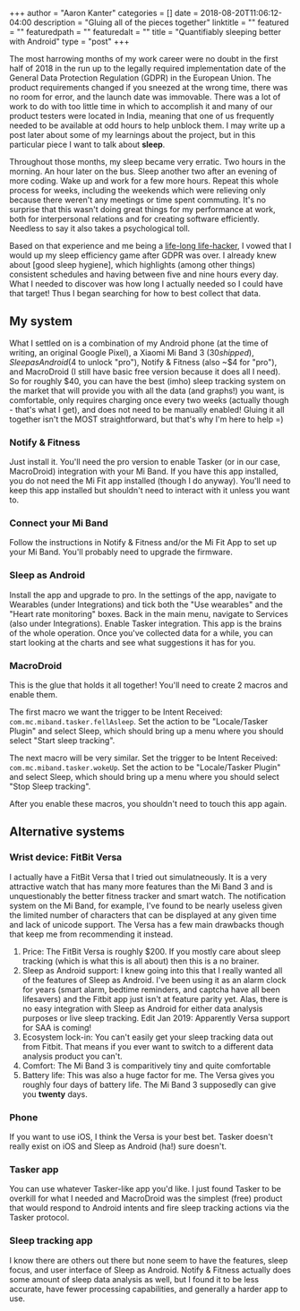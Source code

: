 +++
author = "Aaron Kanter"
categories = []
date = 2018-08-20T11:06:12-04:00
description = "Gluing all of the pieces together"
linktitle = ""
featured = ""
featuredpath = ""
featuredalt = ""
title = "Quantifiably sleeping better with Android"
type = "post"
+++

The most harrowing months of my work career were no doubt in the first half of 2018 in the run up to the legally required implementation date of the General Data Protection Regulation (GDPR) in the European Union. The product requirements changed if you sneezed at the wrong time, there was no room for error, and the launch date was immovable. There was a lot of work to do with too little time in which to accomplish it and many of our product testers were located in India, meaning that one of us frequently needed to be available at odd hours to help unblock them. I may write up a post later about some of my learnings about the project, but in this particular piece I want to talk about **sleep**.

Throughout those months, my sleep became very erratic. Two hours in the morning. An hour later on the bus. Sleep another two after an evening of more coding. Wake up and work for a few more hours. Repeat this whole process for weeks, including the weekends which were relieving only because there weren't any meetings or time spent commuting. It's no surprise that this wasn't doing great things for my performance at work, both for interpersonal relations and for creating software efficiently. Needless to say it also takes a psychological toll.

Based on that experience and me being a [life-long life-hacker][a_bit_different], I vowed that I would up my sleep efficiency game after GDPR was over. I already knew about [good sleep hygiene], which highlights (among other things) consistent schedules and having between five and nine hours every day. What I needed to discover was how long I actually needed so I could have that target! Thus I began searching for how to best collect that data.

## My system
What I settled on is a combination of my Android phone (at the time of writing, an original Google Pixel), a Xiaomi Mi Band 3 ($30 shipped), Sleep as Android ($4 to unlock "pro"), Notify & Fitness (also ~$4 for "pro"), and MacroDroid (I still have basic free version because it does all I need). So for roughly $40, you can have the best (imho) sleep tracking system on the market that will provide you with all the data (and graphs!) you want, is comfortable, only requires charging once every two weeks (actually though - that's what I get), and does not need to be manually enabled! Gluing it all together isn't the MOST straightforward, but that's why I'm here to help =)

### Notify & Fitness
Just install it. You'll need the pro version to enable Tasker (or in our case, MacroDroid) integration with your Mi Band. If you have this app installed, you do not need the Mi Fit app installed (though I do anyway). You'll need to keep this app installed but shouldn't need to interact with it unless you want to.

### Connect your Mi Band
Follow the instructions in Notify & Fitness and/or the Mi Fit App to set up your Mi Band. You'll probably need to upgrade the firmware.

### Sleep as Android
Install the app and upgrade to pro. In the settings of the app, navigate to Wearables (under Integrations) and tick both the "Use wearables" and the "Heart rate monitoring" boxes. Back in the main menu, navigate to Services (also under Integrations). Enable Tasker integration. This app is the brains of the whole operation. Once you've collected data for a while, you can start looking at the charts and see what suggestions it has for you.

### MacroDroid
This is the glue that holds it all together! You'll need to create 2 macros and enable them.

The first macro we want the trigger to be Intent Received: `com.mc.miband.tasker.fellAsleep`. Set the action to be "Locale/Tasker Plugin" and select Sleep, which should bring up a menu where you should select "Start sleep tracking".

The next macro will be very similar. Set the trigger to be Intent Received: `com.mc.miband.tasker.wokeUp`. Set the action to be "Locale/Tasker Plugin" and select Sleep, which should bring up a menu where you should select "Stop Sleep tracking".

After you enable these macros, you shouldn't need to touch this app again.

## Alternative systems

### Wrist device: FitBit Versa
I actually have a FitBit Versa that I tried out simulatneously. It is a very attractive watch that has many more features than the Mi Band 3 and is unquestionably the better fitness tracker and smart watch. The notification system on the Mi Band, for example, I've found to be nearly useless given the limited number of characters that can be displayed at any given time and lack of unicode support. The Versa has a few main drawbacks though that keep me from recommending it instead.

1. Price: The FitBit Versa is roughly $200. If you mostly care about sleep tracking (which is what this is all about) then this is a no brainer.
1. Sleep as Android support: I knew going into this that I really wanted all of the features of Sleep as Android. I've been using it as an alarm clock for years (smart alarm, bedtime reminders, and captcha have all been lifesavers) and the Fitbit app just isn't at feature parity yet. Alas, there is no easy integration with Sleep as Android for either data analysis purposes or live sleep tracking. Edit Jan 2019: Apparently Versa support for SAA is coming!
1. Ecosystem lock-in: You can't easily get your sleep tracking data out from Fitbit. That means if you ever want to switch to a different data analysis product you can't.
1. Comfort: The Mi Band 3 is comparitively tiny and quite comfortable
1. Battery life: This was also a huge factor for me. The Versa gives you roughly four days of battery life. The Mi Band 3 supposedly can give you **twenty** days.

### Phone
If you want to use iOS, I think the Versa is your best bet. Tasker doesn't really exist on iOS and Sleep as Android (ha!) sure doesn't.

### Tasker app
You can use whatever Tasker-like app you'd like. I just found Tasker to be overkill for what I needed and MacroDroid was the simplest (free) product that would respond to Android intents and fire sleep tracking actions via the Tasker protocol.

### Sleep tracking app
I know there are others out there but none seem to have the features, sleep focus, and user interface of Sleep as Android. Notify & Fitness actually does some amount of sleep data analysis as well, but I found it to be less accurate, have fewer processing capabilities, and generally a harder app to use.


[a_bit_different]: ../a_bit_different
[flaxseed]: http://sherylcanter.com/wordpress/2010/01/a-science-based-technique-for-seasoning-cast-iron/
[bodybuilding]: https://www.bodybuilding.com/content/collagen-health-hoax-or-superfood.html
[join_pain]: https://www.ncbi.nlm.nih.gov/m/pubmed/28177710/
[dandruff]: https://www.healthline.com/health/skin-disorders/dandruff-vs-dry-scalp
[layouts_1]: http://mkweb.bcgsc.ca/carpalx/?popular_alternatives
[layouts_2]: https://normanlayout.info/compare.html
[emacs_pinky]: http://wiki.c2.com/?EmacsPinky
[jean_freeze]: https://www.smithsonianmag.com/science-nature/the-myth-of-the-frozen-jeans-129092730/
[ergo_pro]: https://matias.ca/ergopro/pc/
[uhk]: https://ultimatehackingkeyboard.com/